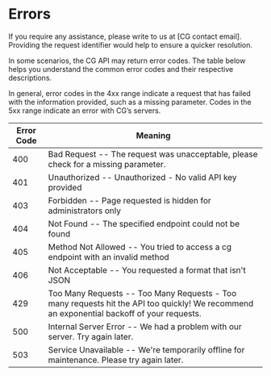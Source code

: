 # Errors

<aside class="notice"> If you require any assistance, please write to us at [CG contact email]. Providing the request identifier would help to ensure a quicker resolution.</aside>

In some scenarios, the CG API may return error codes. The table below helps you understand the common error codes and their respective descriptions.

In general, error codes in the 4xx range indicate a request that has failed with the information provided, such as a missing parameter. Codes in the 5xx range indicate an error with CG’s servers.


Error Code | Meaning
---------- | -------
400 | Bad Request -- The request was unacceptable, please check for a missing parameter.
401 | Unauthorized -- Unauthorized - No valid API key provided
403 | Forbidden -- Page requested is hidden for administrators only
404 | Not Found -- The specified endpoint could not be found
405 | Method Not Allowed -- You tried to access a cg endpoint with an invalid method
406 | Not Acceptable -- You requested a format that isn't JSON
429 | Too Many Requests -- Too Many Requests - Too many requests hit the API too quickly! We recommend an exponential backoff of your requests.
500 | Internal Server Error -- We had a problem with our server. Try again later.
503 | Service Unavailable -- We're temporarily offline for maintenance. Please try again later.

